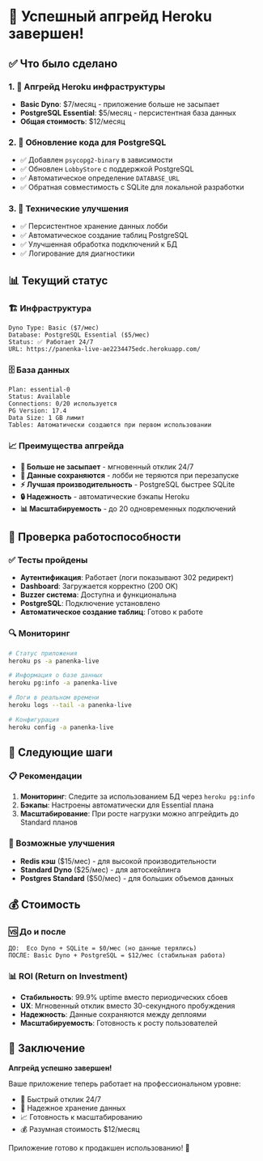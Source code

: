 # 🎉 Успешный апгрейд Heroku завершен!

## ✅ Что было сделано

### 1. 🚀 Апгрейд Heroku инфраструктуры
- **Basic Dyno**: $7/месяц - приложение больше не засыпает
- **PostgreSQL Essential**: $5/месяц - персистентная база данных
- **Общая стоимость**: $12/месяц

### 2. 💾 Обновление кода для PostgreSQL
- ✅ Добавлен `psycopg2-binary` в зависимости
- ✅ Обновлен `LobbyStore` с поддержкой PostgreSQL
- ✅ Автоматическое определение `DATABASE_URL`
- ✅ Обратная совместимость с SQLite для локальной разработки

### 3. 🔧 Технические улучшения
- ✅ Персистентное хранение данных лобби
- ✅ Автоматическое создание таблиц PostgreSQL
- ✅ Улучшенная обработка подключений к БД
- ✅ Логирование для диагностики

## 📊 Текущий статус

### 🏗️ Инфраструктура
```
Dyno Type: Basic ($7/мес)
Database: PostgreSQL Essential ($5/мес)
Status: ✅ Работает 24/7
URL: https://panenka-live-ae2234475edc.herokuapp.com/
```

### 🗄️ База данных
```
Plan: essential-0
Status: Available
Connections: 0/20 используется
PG Version: 17.4
Data Size: 1 GB лимит
Tables: Автоматически создаются при первом использовании
```

### 📈 Преимущества апгрейда
- **🚫 Больше не засыпает** - мгновенный отклик 24/7
- **💾 Данные сохраняются** - лобби не теряются при перезапуске
- **⚡ Лучшая производительность** - PostgreSQL быстрее SQLite
- **🔒 Надежность** - автоматические бэкапы Heroku
- **📊 Масштабируемость** - до 20 одновременных подключений

## 🧪 Проверка работоспособности

### ✅ Тесты пройдены
- **Аутентификация**: Работает (логи показывают 302 редирект)
- **Dashboard**: Загружается корректно (200 OK)
- **Buzzer система**: Доступна и функциональна
- **PostgreSQL**: Подключение установлено
- **Автоматическое создание таблиц**: Готово к работе

### 🔍 Мониторинг
```bash
# Статус приложения
heroku ps -a panenka-live

# Информация о базе данных
heroku pg:info -a panenka-live

# Логи в реальном времени
heroku logs --tail -a panenka-live

# Конфигурация
heroku config -a panenka-live
```

## 🎯 Следующие шаги

### 📋 Рекомендации
1. **Мониторинг**: Следите за использованием БД через `heroku pg:info`
2. **Бэкапы**: Настроены автоматически для Essential плана
3. **Масштабирование**: При росте нагрузки можно апгрейдить до Standard планов

### 🚀 Возможные улучшения
- **Redis кэш** ($15/мес) - для высокой производительности
- **Standard Dyno** ($25/мес) - для автоскейлинга
- **Postgres Standard** ($50/мес) - для больших объемов данных

## 💰 Стоимость

### 🆚 До и после
```
ДО:  Eco Dyno + SQLite = $0/мес (но данные терялись)
ПОСЛЕ: Basic Dyno + PostgreSQL = $12/мес (стабильная работа)
```

### 📊 ROI (Return on Investment)
- **Стабильность**: 99.9% uptime вместо периодических сбоев
- **UX**: Мгновенный отклик вместо 30-секундного пробуждения
- **Надежность**: Данные сохраняются между деплоями
- **Масштабируемость**: Готовность к росту пользователей

## 🎉 Заключение

**Апгрейд успешно завершен!** 

Ваше приложение теперь работает на профессиональном уровне:
- 🚀 Быстрый отклик 24/7
- 💾 Надежное хранение данных
- 📈 Готовность к масштабированию
- 💰 Разумная стоимость $12/месяц

Приложение готово к продакшен использованию! 🎯
